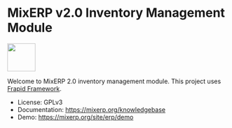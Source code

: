 # MixERP v2.0 Inventory Management Module 
<img src="https://cdn.mixerp.net/my/template/contents/images/logo.png" height="64" />

Welcome to MixERP 2.0 inventory management module. This project uses [Frapid Framework](https://github.com/frapid/frapid).

* License: GPLv3
* Documentation: https://mixerp.org/knowledgebase
* Demo: https://mixerp.org/site/erp/demo
